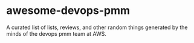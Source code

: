 # awesome-devops-pmm
A curated list of lists, reviews, and other random things generated by the minds of the devops pmm team at AWS. 
